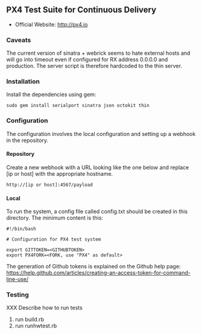 ## PX4 Test Suite for Continuous Delivery

*   Official Website: http://px4.io

### Caveats

The current version of sinatra + webrick seems to hate external hosts and will go into timeout even if configured for RX address 0.0.0.0 and production. The server script is therefore hardcoded to the thin server.

### Installation

Install the dependencies using gem:

```
sudo gem install serialport sinatra json octokit thin
```

### Configuration

The configuration involves the local configuration and setting up a webhook in the repository.

#### Repository

Create a new webhook with a URL looking like the one below and replace [ip or host] with the appropriate hostname.

```
http://[ip or host]:4567/payload
```

#### Local

To run the system, a config file called config.txt should be created in this directory. The minimum content is this:

```
#!/bin/bash

# Configuration for PX4 test system

export GITTOKEN=<GITHUBTOKEN>
export PX4FORK=<FORK, use "PX4" as default>

```

The generation of Github tokens is explained on the Github help page:
https://help.github.com/articles/creating-an-access-token-for-command-line-use/


### Testing 

XXX Describe how to run tests

1. run build.rb
2. run runhwtest.rb

